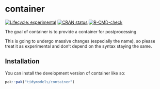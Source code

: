 
<!-- README.md is generated from README.Rmd. Please edit that file -->

# container

<!-- badges: start -->

[![Lifecycle:
experimental](https://img.shields.io/badge/lifecycle-experimental-orange.svg)](https://lifecycle.r-lib.org/articles/stages.html#experimental)
[![CRAN
status](https://www.r-pkg.org/badges/version/container)](https://CRAN.R-project.org/package=container)
[![R-CMD-check](https://github.com/tidymodels/container/actions/workflows/R-CMD-check.yaml/badge.svg)](https://github.com/tidymodels/container/actions/workflows/R-CMD-check.yaml)
<!-- badges: end -->

The goal of container is to provide a container for postprocessing.

This is going to undergo massive changes (especially the name), so
please treat it as experimental and don’t depend on the syntax staying
the same.

## Installation

You can install the development version of container like so:

``` r
pak::pak("tidymodels/container")
```
